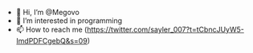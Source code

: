 - 👋 Hi, I’m @Megovo
- 👀 I’m interested in programming 
- 📫 How to reach me (https://twitter.com/sayler_007?t=tCbncJUyW5-ImdPDFCgebQ&s=09)

<!---
Megovo/Megovo is a ✨ special ✨ repository because its `README.md` (this file) appears on your GitHub profile.
You can click the Preview link to take a look at your changes.
--->
